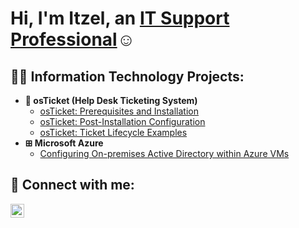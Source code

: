 <h1> Hi, I'm Itzel, an <a href="https://linkedin.com/in/itzel-tecuanapa-264b80148">IT Support Professional</a>☺</h1>

<h2>👨‍💻 Information Technology Projects:</h2>

- <b>🧾 osTicket (Help Desk Ticketing System)</b>
  - [osTicket: Prerequisites and Installation](https://github.com/itzel-t/osticket-prereqs)
  - [osTicket: Post-Installation Configuration](https://github.com/itzel-t/osticket-post-install-configuration-)
  - [osTicket: Ticket Lifecycle Examples](https://github.com/itzel-t/ticket-lifecycle)
- <b>⊞ Microsoft Azure</b>
  - [Configuring On-premises Active Directory within Azure VMs](https://github.com/itzel-t/configure-ad)

<h2>📲 Connect with me: </h2>

[<img align="left" alt="Itzel| LinkedIn" width="22px" src="https://cdn.jsdelivr.net/npm/simple-icons@v3/icons/linkedin.svg" />][linkedin]

[linkedin]:https://www.linkedin.com/in/itzel-tecuanapa-264b80148

